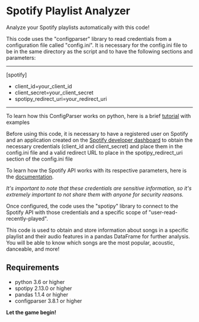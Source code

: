 # Spotify Playlist Analyzer

Analyze your Spotify playlists automatically with this code!

This code uses the "configparser" library to read credentials from a configuration file called "config.ini". It is necessary for the config.ini file to be in the same directory as the script and to have the following sections and parameters:

------------------------

[spotify]
- client_id=your_client_id
- client_secret=your_client_secret
- spotipy_redirect_uri=your_redirect_uri

------------------------
To learn how this ConfigParser works on python, here is a brief [tutorial](https://www.onlinetutorialspoint.com/python/python-how-to-read-config-ini-files.html) with examples


Before using this code, it is necessary to have a registered user on Spotify and an application created on the [Spotify developer dashboard](https://developer.spotify.com/dashboard/applications) to obtain the necessary credentials (client_id and client_secret) and place them in the config.ini file and a valid redirect URL to place in the spotipy_redirect_uri section of the config.ini file

To learn how the Spotify API works with its respective parameters, here is the [documentation](https://developer.spotify.com/documentation/web-api/).

*It's important to note that these credentials are sensitive information, so it's extremely important to not share them with anyone for security reasons.*

Once configured, the code uses the "spotipy" library to connect to the Spotify API with those credentials and a specific scope of "user-read-recently-played".

This code is used to obtain and store information about songs in a specific playlist and their audio features in a pandas DataFrame for further analysis. You will be able to know which songs are the most popular, acoustic, danceable, and more!

## Requirements

* python 3.6 or higher
* spotipy 2.13.0 or higher
* pandas 1.1.4 or higher
* configparser 3.8.1 or higher

**Let the game begin!**
